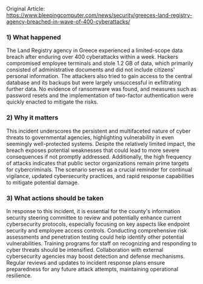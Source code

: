 Original Article: https://www.bleepingcomputer.com/news/security/greeces-land-registry-agency-breached-in-wave-of-400-cyberattacks/

### 1) What happened

The Land Registry agency in Greece experienced a limited-scope data breach after enduring over 400 cyberattacks within a week. Hackers compromised employee terminals and stole 1.2 GB of data, which primarily consisted of administrative documents and did not include citizens' personal information. The attackers also tried to gain access to the central database and its backups but were largely unsuccessful in exfiltrating further data. No evidence of ransomware was found, and measures such as password resets and the implementation of two-factor authentication were quickly enacted to mitigate the risks.

### 2) Why it matters

This incident underscores the persistent and multifaceted nature of cyber threats to governmental agencies, highlighting vulnerability in even seemingly well-protected systems. Despite the relatively limited impact, the breach exposes potential weaknesses that could lead to more severe consequences if not promptly addressed. Additionally, the high frequency of attacks indicates that public sector organizations remain prime targets for cybercriminals. The scenario serves as a crucial reminder for continual vigilance, updated cybersecurity practices, and rapid response capabilities to mitigate potential damage.

### 3) What actions should be taken

In response to this incident, it is essential for the county's information security steering committee to review and potentially enhance current cybersecurity protocols, especially focusing on key aspects like endpoint security and employee access controls. Conducting comprehensive risk assessments and penetration testing could help identify other potential vulnerabilities. Training programs for staff on recognizing and responding to cyber threats should be intensified. Collaboration with external cybersecurity agencies may boost detection and defense mechanisms. Regular reviews and updates to incident response plans ensure preparedness for any future attack attempts, maintaining operational resilience.